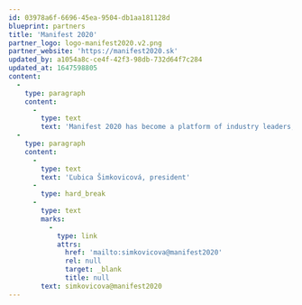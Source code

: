 ```yaml
---
id: 03978a6f-6696-45ea-9504-db1aa181128d
blueprint: partners
title: 'Manifest 2020'
partner_logo: logo-manifest2020.v2.png
partner_website: 'https://manifest2020.sk'
updated_by: a1054a8c-ce4f-42f3-98db-732d64f7c284
updated_at: 1647598805
content:
  -
    type: paragraph
    content:
      -
        type: text
        text: 'Manifest 2020 has become a platform of industry leaders, experts and innovators in sustainable architectural design and construction, cultural and creative industry, financial sector, social ecology, green energy, circular economy, climate change adaptation and mobility with its members representing professional organisations such as The Passive House Institute Slovakia, Slovak Green Building Council, Slovak Chamber of Architects, Chief City Architect of Bratislava, Buildings for The Future, Institute for Urban Development, Build in Timber initiative, the biggest creative and cultural hub in Slovakia.'
  -
    type: paragraph
    content:
      -
        type: text
        text: 'Ľubica Šimkovicová, president'
      -
        type: hard_break
      -
        type: text
        marks:
          -
            type: link
            attrs:
              href: 'mailto:simkovicova@manifest2020'
              rel: null
              target: _blank
              title: null
        text: simkovicova@manifest2020
---
```

